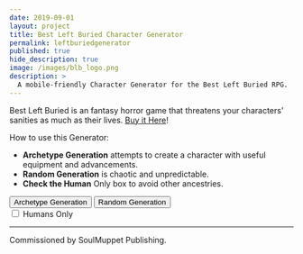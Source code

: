 ```yaml
---
date: 2019-09-01
layout: project
title: Best Left Buried Character Generator
permalink: leftburiedgenerator
published: true
hide_description: true
image: /images/blb_logo.png
description: >
  A mobile-friendly Character Generator for the Best Left Buried RPG.
---
```


Best Left Buried is an fantasy horror game that threatens your characters' sanities as much as their lives. [Buy it Here](https://www.drivethrurpg.com/product/254584/Best-Left-Buried-Full-Rules)! 

How to use this Generator:

- **Archetype Generation** attempts to create a character with useful equipment and advancements. 
- **Random Generation** is chaotic and unpredictable. 
- **Check the Human** Only box to avoid other ancestries. 

<div class="leftburied-log">
  <button class="leftburied-button" type="button" onclick="blb_generate('archetype')">Archetype Generation</button>
  <button class="leftburied-button" type="button" onclick="blb_generate('random')">Random Generation</button>
  <div class="leftburied-check">
    <input type="checkbox" id="humanBox" name="humanBox" class="leftburied-checkbox">
    <label for="humanBox" style="cursor:pointer;">Humans Only</label>
  </div>
</div>
<hr class="leftburied-hr">
<div class="leftburied-character" id="leftburiedCharacter" style="display:none;">
  <p id="saveCharacter" style="text-align:center;"></p>
  <div class="row" style="justify-content:space-around;">
    <div class="col-12 col-sm">
      <h2 id="charName">Character Name</h2>
      <div id="description">Description</div>
      <div class="row" style="justify-content:space-around;">
          <div class="leftburied-stat sketchy">
            <h3 id="charBR">1</h3>
            <h2>Brawn</h2>
          </div>
          <div class="leftburied-stat sketchy">
            <h3 id="charVIG">1</h3>
            <h2>Vigour</h2>
          </div>
          <div class="leftburied-stat sketchy">
            <h3 id="charWIT">1</h3>
            <h2>Wit</h2>
          </div>
          <div class="leftburied-stat sketchy">
            <h3 id="charGRIP">1</h3>
            <h2>Grip</h2>
          </div>
          <div class="leftburied-stat sketchy">
            <h3 id="charWILL">1</h3>
            <h2>Will</h2>
          </div>
          <div class="leftburied-stat sketchy">
            <h3 id="charARM">1</h3>
            <h2>Armour</h2>
          </div>
      </div>
    </div>
    <div class="col-12 col-sm">
      <h2>Equipment</h2>
      <p id="charSlotLimit"></p>
      <p id="charItems"></p>
    </div>
  </div>
  <hr>
  <h2>Abilities</h2>
  <div id="charAbilities" class="row" style="justify-content:center;">
  </div>
</div>

Commissioned by SoulMuppet Publishing.

<style>

  @media print {
    #leftburiedCharacter {
        background-color: white;
        /*height: 100%;*/
        width: 100%;
        position: absolute;
        top: 0;
        left: 0;
        margin: 0;
        padding: 15px;
        z-index:99;
    }

    a {
      text-decoration: none;
    }
}
</style>

<script async src="/assets/js/seedrandom.min.js" language="javascript" type="text/javascript"></script>
<script async src="/assets/generator_resources/leftburied.js" charset="utf-8"></script>
